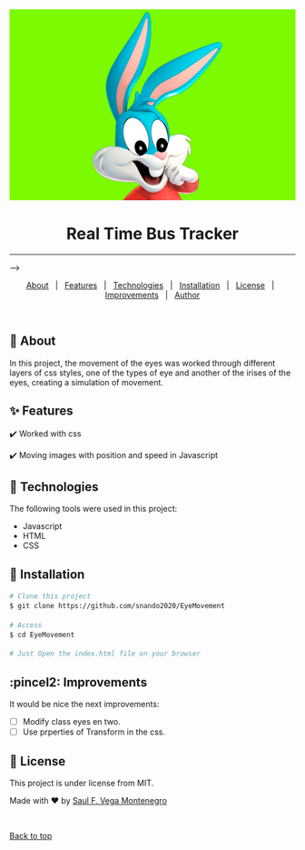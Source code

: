 <div align="center" id="top"> 
  <img src="./img/2.jpg" alt="Eye Movement" />
</div>

<h1 align="center">Real Time Bus Tracker</h1>
<hr> -->

<p align="center">
  <a href="#dart-about">About</a> &#xa0; | &#xa0; 
  <a href="#sparkles-features">Features</a> &#xa0; | &#xa0;
  <a href="#rocket-technologies">Technologies</a> &#xa0; | &#xa0;
  <a href="#checkered_flag-starting">Installation</a> &#xa0; | &#xa0;
  <a href="#memo-license">License</a> &#xa0; | &#xa0;
  <a href="#recycle-improvements">Improvements</a> &#xa0; | &#xa0;	
  <a href="https://snando2020.github.io/" target="_blank">Author</a>
</p>

<br>

## :book: About ##

In this project, the movement of the eyes was worked through different layers of css styles, one of the types of eye and another of the irises of the eyes, creating a simulation of movement. 

## :sparkles: Features ##

:heavy_check_mark: Worked with css

:heavy_check_mark: Moving images with position and speed in Javascript

## :wrench: Technologies ##

The following tools were used in this project:

- Javascript 
- HTML
- CSS

## :checkered_flag: Installation ##

```bash
# Clone this project
$ git clone https://github.com/snando2020/EyeMovement

# Access
$ cd EyeMovement

# Just Open the index.html file on your browser

```

## :pincel2: Improvements ##

It would be nice the next improvements:
- [ ] Modify class eyes en two.
- [ ] Use prperties of Transform in the css.

## :memo: License ##

This project is under license from MIT.


Made with :heart: by <a href="https://snando2020.github.io/" target="_blank">Saul F. Vega Montenegro</a>

&#xa0;

<a href="#top">Back to top</a>
